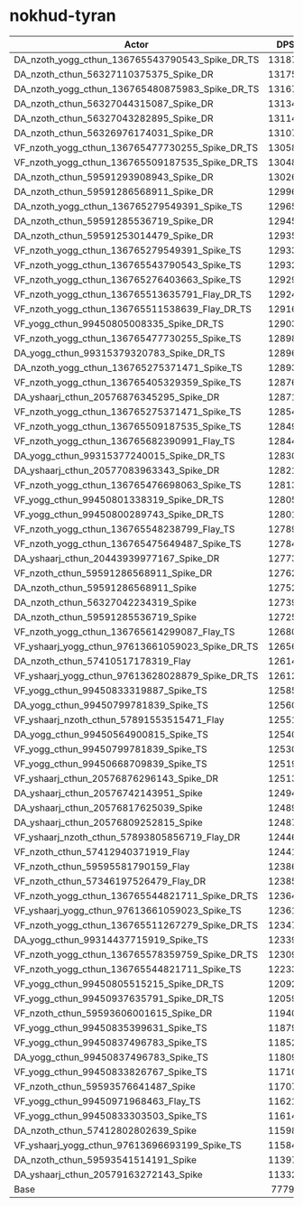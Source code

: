 # nokhud-tyran
| Actor | DPS | Increase |
|---|:---:|:---:|
|DA_nzoth_yogg_cthun_136765543790543_Spike_DR_TS|131876|69.51%|
|DA_nzoth_cthun_56327110375375_Spike_DR|131754|69.36%|
|DA_nzoth_yogg_cthun_136765480875983_Spike_DR_TS|131672|69.25%|
|DA_nzoth_cthun_56327044315087_Spike_DR|131342|68.83%|
|DA_nzoth_cthun_56327043282895_Spike_DR|131149|68.58%|
|DA_nzoth_cthun_56326976174031_Spike_DR|131074|68.48%|
|VF_nzoth_yogg_cthun_136765477730255_Spike_DR_TS|130581|67.85%|
|VF_nzoth_yogg_cthun_136765509187535_Spike_DR_TS|130486|67.73%|
|DA_nzoth_cthun_59591293908943_Spike_DR|130265|67.44%|
|DA_nzoth_cthun_59591286568911_Spike_DR|129962|67.05%|
|DA_nzoth_yogg_cthun_136765279549391_Spike_TS|129657|66.66%|
|DA_nzoth_cthun_59591285536719_Spike_DR|129453|66.40%|
|DA_nzoth_cthun_59591253014479_Spike_DR|129350|66.27%|
|VF_nzoth_yogg_cthun_136765279549391_Spike_TS|129330|66.24%|
|VF_nzoth_yogg_cthun_136765543790543_Spike_TS|129320|66.23%|
|VF_nzoth_yogg_cthun_136765276403663_Spike_TS|129296|66.20%|
|VF_nzoth_yogg_cthun_136765513635791_Flay_DR_TS|129242|66.13%|
|VF_nzoth_yogg_cthun_136765511538639_Flay_DR_TS|129166|66.03%|
|VF_yogg_cthun_99450805008335_Spike_DR_TS|129036|65.86%|
|VF_nzoth_yogg_cthun_136765477730255_Spike_TS|128985|65.80%|
|DA_yogg_cthun_99315379320783_Spike_DR_TS|128964|65.77%|
|DA_nzoth_yogg_cthun_136765275371471_Spike_TS|128931|65.73%|
|VF_nzoth_yogg_cthun_136765405329359_Spike_TS|128768|65.52%|
|DA_yshaarj_cthun_20576876345295_Spike_DR|128718|65.45%|
|VF_nzoth_yogg_cthun_136765275371471_Spike_TS|128543|65.23%|
|VF_nzoth_yogg_cthun_136765509187535_Spike_TS|128494|65.17%|
|VF_nzoth_yogg_cthun_136765682390991_Flay_TS|128446|65.10%|
|DA_yogg_cthun_99315377240015_Spike_DR_TS|128302|64.92%|
|DA_yshaarj_cthun_20577083963343_Spike_DR|128212|64.80%|
|VF_nzoth_yogg_cthun_136765476698063_Spike_TS|128136|64.71%|
|VF_yogg_cthun_99450801338319_Spike_DR_TS|128052|64.60%|
|VF_yogg_cthun_99450800289743_Spike_DR_TS|128010|64.54%|
|VF_nzoth_yogg_cthun_136765548238799_Flay_TS|127899|64.40%|
|VF_nzoth_yogg_cthun_136765475649487_Spike_TS|127846|64.33%|
|DA_yshaarj_cthun_20443939977167_Spike_DR|127730|64.18%|
|VF_nzoth_cthun_59591286568911_Spike_DR|127625|64.05%|
|DA_nzoth_cthun_59591286568911_Spike|127524|63.92%|
|DA_nzoth_cthun_56327042234319_Spike|127399|63.76%|
|DA_nzoth_cthun_59591285536719_Spike|127255|63.57%|
|VF_nzoth_yogg_cthun_136765614299087_Flay_TS|126808|63.00%|
|VF_yshaarj_yogg_cthun_97613661059023_Spike_DR_TS|126561|62.68%|
|DA_nzoth_cthun_57410517178319_Flay|126145|62.15%|
|VF_yshaarj_yogg_cthun_97613628028879_Spike_DR_TS|126120|62.11%|
|VF_yogg_cthun_99450833319887_Spike_TS|125853|61.77%|
|DA_yogg_cthun_99450799781839_Spike_TS|125609|61.46%|
|VF_yshaarj_nzoth_cthun_57891553515471_Flay|125517|61.34%|
|DA_yogg_cthun_99450564900815_Spike_TS|125407|61.20%|
|VF_yogg_cthun_99450799781839_Spike_TS|125307|61.07%|
|VF_yogg_cthun_99450668709839_Spike_TS|125197|60.93%|
|VF_yshaarj_cthun_20576876296143_Spike_DR|125131|60.84%|
|DA_yshaarj_cthun_20576742143951_Spike|124943|60.60%|
|DA_yshaarj_cthun_20576817625039_Spike|124892|60.54%|
|DA_yshaarj_cthun_20576809252815_Spike|124871|60.51%|
|VF_yshaarj_nzoth_cthun_57893805856719_Flay_DR|124468|59.99%|
|VF_nzoth_cthun_57412940371919_Flay|124419|59.93%|
|VF_nzoth_cthun_59595581790159_Flay|123866|59.22%|
|VF_nzoth_cthun_57346197526479_Flay_DR|123858|59.21%|
|VF_nzoth_yogg_cthun_136765544821711_Spike_DR_TS|123649|58.94%|
|VF_yshaarj_yogg_cthun_97613661059023_Spike_TS|123619|58.90%|
|VF_nzoth_yogg_cthun_136765511267279_Spike_DR_TS|123475|58.71%|
|DA_yogg_cthun_99314437715919_Spike_TS|123392|58.61%|
|VF_nzoth_yogg_cthun_136765578359759_Spike_DR_TS|123090|58.22%|
|VF_nzoth_yogg_cthun_136765544821711_Spike_TS|122336|57.25%|
|VF_yogg_cthun_99450805515215_Spike_DR_TS|120920|55.43%|
|VF_yogg_cthun_99450937635791_Spike_DR_TS|120597|55.01%|
|VF_nzoth_cthun_59593606001615_Spike_DR|119404|53.48%|
|VF_yogg_cthun_99450835399631_Spike_TS|118794|52.70%|
|VF_yogg_cthun_99450837496783_Spike_TS|118528|52.36%|
|DA_yogg_cthun_99450837496783_Spike_TS|118098|51.80%|
|VF_yogg_cthun_99450833826767_Spike_TS|117104|50.53%|
|VF_nzoth_cthun_59593576641487_Spike|117079|50.49%|
|VF_yogg_cthun_99450971968463_Flay_TS|116216|49.38%|
|VF_yogg_cthun_99450833303503_Spike_TS|116144|49.29%|
|DA_nzoth_cthun_57412802802639_Spike|115980|49.08%|
|VF_yshaarj_yogg_cthun_97613696693199_Spike_TS|115849|48.91%|
|DA_nzoth_cthun_59593541514191_Spike|113970|46.50%|
|DA_yshaarj_cthun_20579163272143_Spike|113320|45.66%|
|Base|77797|0.00%|
